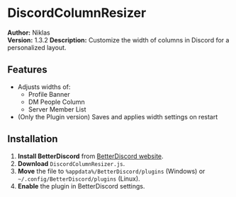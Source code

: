 # DiscordColumnResizer

**Author:** Niklas  
**Version:** 1.3.2 
**Description:** Customize the width of columns in Discord for a personalized layout.

## Features

- Adjusts widths of:
  - Profile Banner
  - DM People Column
  - Server Member List
- (Only the Plugin version) Saves and applies width settings on restart

## Installation

1. **Install BetterDiscord** from [BetterDiscord website](https://betterdiscord.app/).
2. **Download** `DiscordColumnResizer.js`.
3. **Move** the file to `%appdata%/BetterDiscord/plugins` (Windows) or `~/.config/BetterDiscord/plugins` (Linux).
4. **Enable** the plugin in BetterDiscord settings.
